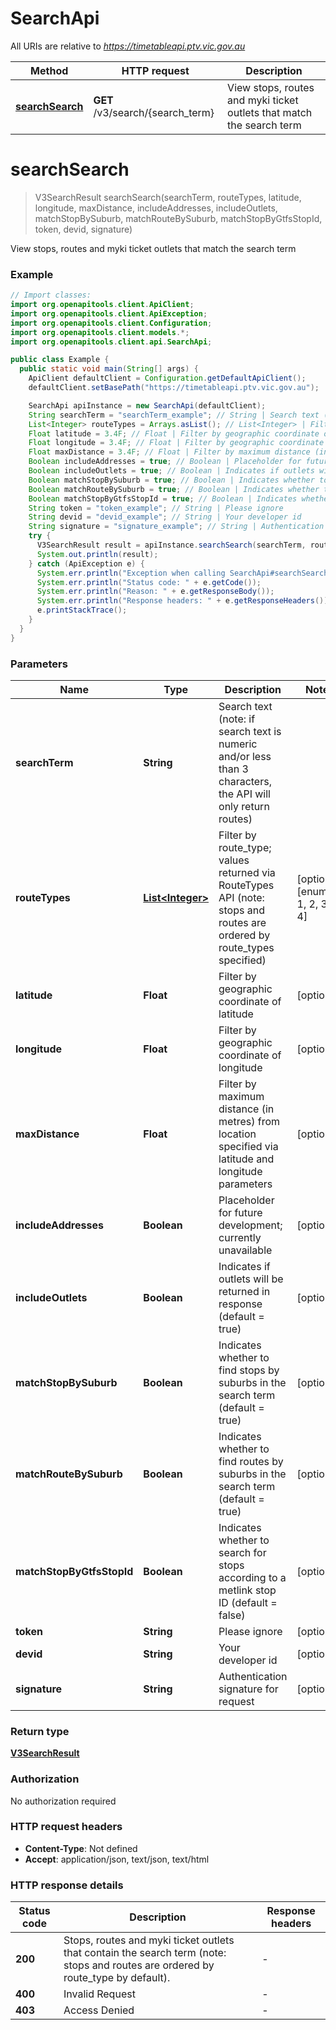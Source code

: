 # SearchApi

All URIs are relative to *https://timetableapi.ptv.vic.gov.au*

| Method | HTTP request | Description |
|------------- | ------------- | -------------|
| [**searchSearch**](SearchApi.md#searchSearch) | **GET** /v3/search/{search_term} | View stops, routes and myki ticket outlets that match the search term |


<a id="searchSearch"></a>
# **searchSearch**
> V3SearchResult searchSearch(searchTerm, routeTypes, latitude, longitude, maxDistance, includeAddresses, includeOutlets, matchStopBySuburb, matchRouteBySuburb, matchStopByGtfsStopId, token, devid, signature)

View stops, routes and myki ticket outlets that match the search term

### Example
```java
// Import classes:
import org.openapitools.client.ApiClient;
import org.openapitools.client.ApiException;
import org.openapitools.client.Configuration;
import org.openapitools.client.models.*;
import org.openapitools.client.api.SearchApi;

public class Example {
  public static void main(String[] args) {
    ApiClient defaultClient = Configuration.getDefaultApiClient();
    defaultClient.setBasePath("https://timetableapi.ptv.vic.gov.au");

    SearchApi apiInstance = new SearchApi(defaultClient);
    String searchTerm = "searchTerm_example"; // String | Search text (note: if search text is numeric and/or less than 3 characters, the API will only return routes)
    List<Integer> routeTypes = Arrays.asList(); // List<Integer> | Filter by route_type; values returned via RouteTypes API (note: stops and routes are ordered by route_types specified)
    Float latitude = 3.4F; // Float | Filter by geographic coordinate of latitude
    Float longitude = 3.4F; // Float | Filter by geographic coordinate of longitude
    Float maxDistance = 3.4F; // Float | Filter by maximum distance (in metres) from location specified via latitude and longitude parameters
    Boolean includeAddresses = true; // Boolean | Placeholder for future development; currently unavailable
    Boolean includeOutlets = true; // Boolean | Indicates if outlets will be returned in response (default = true)
    Boolean matchStopBySuburb = true; // Boolean | Indicates whether to find stops by suburbs in the search term (default = true)
    Boolean matchRouteBySuburb = true; // Boolean | Indicates whether to find routes by suburbs in the search term (default = true)
    Boolean matchStopByGtfsStopId = true; // Boolean | Indicates whether to search for stops according to a metlink stop ID (default = false)
    String token = "token_example"; // String | Please ignore
    String devid = "devid_example"; // String | Your developer id
    String signature = "signature_example"; // String | Authentication signature for request
    try {
      V3SearchResult result = apiInstance.searchSearch(searchTerm, routeTypes, latitude, longitude, maxDistance, includeAddresses, includeOutlets, matchStopBySuburb, matchRouteBySuburb, matchStopByGtfsStopId, token, devid, signature);
      System.out.println(result);
    } catch (ApiException e) {
      System.err.println("Exception when calling SearchApi#searchSearch");
      System.err.println("Status code: " + e.getCode());
      System.err.println("Reason: " + e.getResponseBody());
      System.err.println("Response headers: " + e.getResponseHeaders());
      e.printStackTrace();
    }
  }
}
```

### Parameters

| Name | Type | Description  | Notes |
|------------- | ------------- | ------------- | -------------|
| **searchTerm** | **String**| Search text (note: if search text is numeric and/or less than 3 characters, the API will only return routes) | |
| **routeTypes** | [**List&lt;Integer&gt;**](Integer.md)| Filter by route_type; values returned via RouteTypes API (note: stops and routes are ordered by route_types specified) | [optional] [enum: 0, 1, 2, 3, 4] |
| **latitude** | **Float**| Filter by geographic coordinate of latitude | [optional] |
| **longitude** | **Float**| Filter by geographic coordinate of longitude | [optional] |
| **maxDistance** | **Float**| Filter by maximum distance (in metres) from location specified via latitude and longitude parameters | [optional] |
| **includeAddresses** | **Boolean**| Placeholder for future development; currently unavailable | [optional] |
| **includeOutlets** | **Boolean**| Indicates if outlets will be returned in response (default &#x3D; true) | [optional] |
| **matchStopBySuburb** | **Boolean**| Indicates whether to find stops by suburbs in the search term (default &#x3D; true) | [optional] |
| **matchRouteBySuburb** | **Boolean**| Indicates whether to find routes by suburbs in the search term (default &#x3D; true) | [optional] |
| **matchStopByGtfsStopId** | **Boolean**| Indicates whether to search for stops according to a metlink stop ID (default &#x3D; false) | [optional] |
| **token** | **String**| Please ignore | [optional] |
| **devid** | **String**| Your developer id | [optional] |
| **signature** | **String**| Authentication signature for request | [optional] |

### Return type

[**V3SearchResult**](V3SearchResult.md)

### Authorization

No authorization required

### HTTP request headers

 - **Content-Type**: Not defined
 - **Accept**: application/json, text/json, text/html

### HTTP response details
| Status code | Description | Response headers |
|-------------|-------------|------------------|
| **200** | Stops, routes and myki ticket outlets that contain the search term (note: stops and routes are ordered by route_type by default). |  -  |
| **400** | Invalid Request |  -  |
| **403** | Access Denied |  -  |

